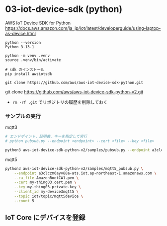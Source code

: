 # 03-iot-device-sdk (python)

AWS IoT Device SDK for Python
https://docs.aws.amazon.com/ja_jp/iot/latest/developerguide/using-laptop-as-device.html

```
python --version
Python 3.13.1

python -m venv .venv
source .venv/bin/activate

# sdk のインストール
pip install awsiotsdk
```

```
git clone https://github.com/aws/aws-iot-device-sdk-python.git
```

git clone https://github.com/aws/aws-iot-device-sdk-python-v2.git

- `rm -rf .git` でリポジトリの履歴を削除しておく

### サンプルの実行

mqtt3

```sh
# エンドポイント、証明書、キーを指定して実行
# python pubsub.py --endpoint <endpoint> --cert <file> --key <file>

python3 aws-iot-device-sdk-python-v2/samples/pubsub.py --endpoint a3clczm6ayv88a-ats.iot.ap-northeast-1.amazonaws.com --ca_file AmazonRootCA1.pem --cert my-thing03.cert.pem --key my-thing03.private.key --client_id my-device3 --topic iot/topic/2222 --count 5
```

mqtt5

```bash
python3 aws-iot-device-sdk-python-v2/samples/mqtt5_pubsub.py \
    --endpoint a3clczm6ayv88a-ats.iot.ap-northeast-1.amazonaws.com \
    --ca_file AmazonRootCA1.pem \
    --cert my-thing03.cert.pem \
    --key my-thing03.private.key \
    --client_id my-device3mqtt5 \
    --topic iot/topic/mqtt5device \
    --count 5

```

## IoT Core にデバイスを登録
